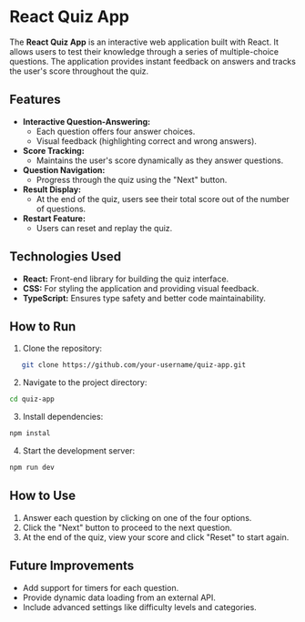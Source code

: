 # React Quiz App

The **React Quiz App** is an interactive web application built with React. It allows users to test their knowledge through a series of multiple-choice questions. The application provides instant feedback on answers and tracks the user's score throughout the quiz.

## Features

- **Interactive Question-Answering:**
  - Each question offers four answer choices.
  - Visual feedback (highlighting correct and wrong answers).
- **Score Tracking:**
  - Maintains the user's score dynamically as they answer questions.
- **Question Navigation:**
  - Progress through the quiz using the "Next" button.
- **Result Display:**
  - At the end of the quiz, users see their total score out of the number of questions.
- **Restart Feature:**
  - Users can reset and replay the quiz.

## Technologies Used

- **React:** Front-end library for building the quiz interface.
- **CSS:** For styling the application and providing visual feedback.
- **TypeScript:** Ensures type safety and better code maintainability.

## How to Run

1. Clone the repository:

```bash
   git clone https://github.com/your-username/quiz-app.git
```

2. Navigate to the project directory:

```bash
cd quiz-app
```

3. Install dependencies:

```bash
npm instal
```

4. Start the development server:

```bash
npm run dev
```

## How to Use

1. Answer each question by clicking on one of the four options.
2. Click the "Next" button to proceed to the next question.
3. At the end of the quiz, view your score and click "Reset" to start again.

## Future Improvements

- Add support for timers for each question.
- Provide dynamic data loading from an external API.
- Include advanced settings like difficulty levels and categories.
